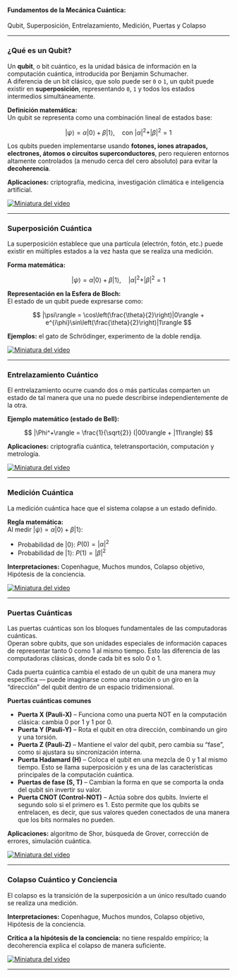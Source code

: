 #### Fundamentos de la Mecánica Cuántica: 

Qubit, Superposición, Entrelazamiento, Medición, Puertas y Colapso

---

### ¿Qué es un Qubit?

Un **qubit**, o bit cuántico, es la unidad básica de información en la computación cuántica, introducida por Benjamin Schumacher.  
A diferencia de un bit clásico, que solo puede ser `0` o `1`, un qubit puede existir en **superposición**, representando `0`, `1` y todos los estados intermedios simultáneamente.  

**Definición matemática:**  
Un qubit se representa como una combinación lineal de estados base:

$$
|\psi\rangle = \alpha|0\rangle + \beta|1\rangle, \quad \text{con } |\alpha|^2 + |\beta|^2 = 1
$$

Los qubits pueden implementarse usando **fotones, iones atrapados, electrones, átomos o circuitos superconductores**, pero requieren entornos altamente controlados (a menudo cerca del cero absoluto) para evitar la **decoherencia**.  

**Aplicaciones:** criptografía, medicina, investigación climática e inteligencia artificial.

[![Miniatura del video](https://img.youtube.com/vi/2pB87H3_F_c/maxresdefault.jpg)](https://www.youtube.com/watch?v=2pB87H3_F_c)

---

### Superposición Cuántica

La superposición establece que una partícula (electrón, fotón, etc.) puede existir en múltiples estados a la vez hasta que se realiza una medición.  

**Forma matemática:**

$$
|\psi\rangle = \alpha|0\rangle + \beta|1\rangle, \quad |\alpha|^2 + |\beta|^2 = 1
$$

**Representación en la Esfera de Bloch:**  
El estado de un qubit puede expresarse como:

$$
|\psi\rangle = \cos\left(\frac{\theta}{2}\right)|0\rangle + e^{i\phi}\sin\left(\frac{\theta}{2}\right)|1\rangle
$$

**Ejemplos:** el gato de Schrödinger, experimento de la doble rendija.  

[![Miniatura del video](https://img.youtube.com/vi/kmCZMLfo_ak/maxresdefault.jpg)](https://www.youtube.com/watch?v=kmCZMLfo_ak)

---

### Entrelazamiento Cuántico

El entrelazamiento ocurre cuando dos o más partículas comparten un estado de tal manera que una no puede describirse independientemente de la otra.  

**Ejemplo matemático (estado de Bell):**

$$
|\Phi^+\rangle = \frac{1}{\sqrt{2}} (|00\rangle + |11\rangle)
$$

**Aplicaciones:** criptografía cuántica, teletransportación, computación y metrología.

[![Miniatura del video](https://img.youtube.com/vi/9vDyS2_Hufk/maxresdefault.jpg)](https://www.youtube.com/watch?v=9vDyS2_Hufk)

---

### Medición Cuántica

La medición cuántica hace que el sistema colapse a un estado definido.  

**Regla matemática:**  
Al medir $|\psi\rangle = \alpha|0\rangle + \beta|1\rangle$:

- Probabilidad de $|0\rangle$: $P(0) = |\alpha|^2$  
- Probabilidad de $|1\rangle$: $P(1) = |\beta|^2$

**Interpretaciones:** Copenhague, Muchos mundos, Colapso objetivo, Hipótesis de la conciencia.

[![Miniatura del video](https://img.youtube.com/vi/mqofuYCz9gs/maxresdefault.jpg)](https://www.youtube.com/watch?v=mqofuYCz9gs)

---

### Puertas Cuánticas

Las puertas cuánticas son los bloques fundamentales de las computadoras cuánticas.  
Operan sobre qubits, que son unidades especiales de información capaces de representar tanto 0 como 1 al mismo tiempo. Esto las diferencia de las computadoras clásicas, donde cada bit es solo 0 o 1.

Cada puerta cuántica cambia el estado de un qubit de una manera muy específica — puede imaginarse como una rotación o un giro en la “dirección” del qubit dentro de un espacio tridimensional.

**Puertas cuánticas comunes**

- **Puerta X (Pauli-X)** – Funciona como una puerta NOT en la computación clásica: cambia 0 por 1 y 1 por 0.  
- **Puerta Y (Pauli-Y)** – Rota el qubit en otra dirección, combinando un giro y una torsión.  
- **Puerta Z (Pauli-Z)** – Mantiene el valor del qubit, pero cambia su “fase”, como si ajustara su sincronización interna.  
- **Puerta Hadamard (H)** – Coloca el qubit en una mezcla de 0 y 1 al mismo tiempo. Esto se llama superposición y es una de las características principales de la computación cuántica.  
- **Puertas de fase (S, T)** – Cambian la forma en que se comporta la onda del qubit sin invertir su valor.  
- **Puerta CNOT (Control-NOT)** – Actúa sobre dos qubits. Invierte el segundo solo si el primero es 1. Esto permite que los qubits se entrelacen, es decir, que sus valores queden conectados de una manera que los bits normales no pueden.  

**Aplicaciones:** algoritmo de Shor, búsqueda de Grover, corrección de errores, simulación cuántica.

[![Miniatura del video](https://img.youtube.com/vi/g_IaVepNDT4/maxresdefault.jpg)](https://www.youtube.com/watch?v=g_IaVepNDT4)

---

### Colapso Cuántico y Conciencia

El colapso es la transición de la superposición a un único resultado cuando se realiza una medición.  

**Interpretaciones:** Copenhague, Muchos mundos, Colapso objetivo, Hipótesis de la conciencia.  

**Crítica a la hipótesis de la conciencia:** no tiene respaldo empírico; la decoherencia explica el colapso de manera suficiente.  

[![Miniatura del video](https://img.youtube.com/vi/LOVHlg9tuyc/maxresdefault.jpg)](https://www.youtube.com/watch?v=LOVHlg9tuyc)

---

